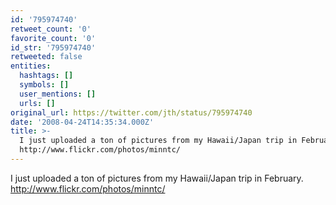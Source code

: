 ```yaml
---
id: '795974740'
retweet_count: '0'
favorite_count: '0'
id_str: '795974740'
retweeted: false
entities:
  hashtags: []
  symbols: []
  user_mentions: []
  urls: []
original_url: https://twitter.com/jth/status/795974740
date: '2008-04-24T14:35:34.000Z'
title: >-
  I just uploaded a ton of pictures from my Hawaii/Japan trip in February.
  http://www.flickr.com/photos/minntc/
---
```


I just uploaded a ton of pictures from my Hawaii/Japan trip in February. http://www.flickr.com/photos/minntc/